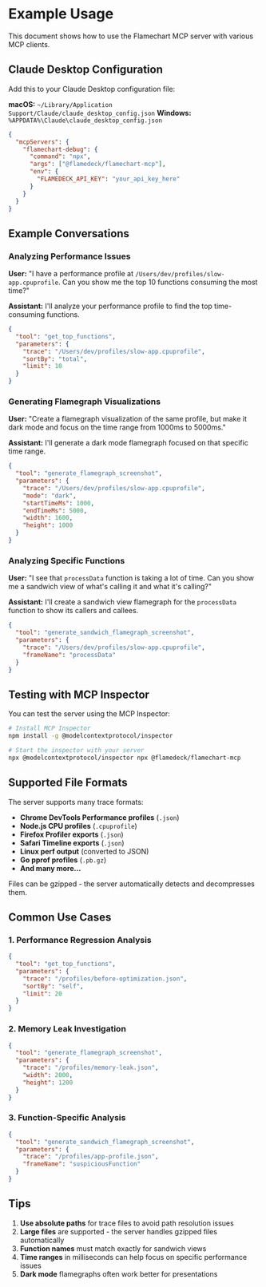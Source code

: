 # Example Usage

This document shows how to use the Flamechart MCP server with various MCP clients.

## Claude Desktop Configuration

Add this to your Claude Desktop configuration file:

**macOS:** `~/Library/Application Support/Claude/claude_desktop_config.json`
**Windows:** `%APPDATA%\Claude\claude_desktop_config.json`

```json
{
  "mcpServers": {
    "flamechart-debug": {
      "command": "npx",
      "args": ["@flamedeck/flamechart-mcp"],
      "env": {
        "FLAMEDECK_API_KEY": "your_api_key_here"
      }
    }
  }
}
```

## Example Conversations

### Analyzing Performance Issues

**User:** "I have a performance profile at `/Users/dev/profiles/slow-app.cpuprofile`. Can you show me the top 10 functions consuming the most time?"

**Assistant:** I'll analyze your performance profile to find the top time-consuming functions.

```json
{
  "tool": "get_top_functions",
  "parameters": {
    "trace": "/Users/dev/profiles/slow-app.cpuprofile",
    "sortBy": "total",
    "limit": 10
  }
}
```

### Generating Flamegraph Visualizations

**User:** "Create a flamegraph visualization of the same profile, but make it dark mode and focus on the time range from 1000ms to 5000ms."

**Assistant:** I'll generate a dark mode flamegraph focused on that specific time range.

```json
{
  "tool": "generate_flamegraph_screenshot",
  "parameters": {
    "trace": "/Users/dev/profiles/slow-app.cpuprofile",
    "mode": "dark",
    "startTimeMs": 1000,
    "endTimeMs": 5000,
    "width": 1600,
    "height": 1000
  }
}
```

### Analyzing Specific Functions

**User:** "I see that `processData` function is taking a lot of time. Can you show me a sandwich view of what's calling it and what it's calling?"

**Assistant:** I'll create a sandwich view flamegraph for the `processData` function to show its callers and callees.

```json
{
  "tool": "generate_sandwich_flamegraph_screenshot",
  "parameters": {
    "trace": "/Users/dev/profiles/slow-app.cpuprofile",
    "frameName": "processData"
  }
}
```

## Testing with MCP Inspector

You can test the server using the MCP Inspector:

```bash
# Install MCP Inspector
npm install -g @modelcontextprotocol/inspector

# Start the inspector with your server
npx @modelcontextprotocol/inspector npx @flamedeck/flamechart-mcp
```

## Supported File Formats

The server supports many trace formats:

- **Chrome DevTools Performance profiles** (`.json`)
- **Node.js CPU profiles** (`.cpuprofile`)
- **Firefox Profiler exports** (`.json`)
- **Safari Timeline exports** (`.json`)
- **Linux perf output** (converted to JSON)
- **Go pprof profiles** (`.pb.gz`)
- **And many more...**

Files can be gzipped - the server automatically detects and decompresses them.

## Common Use Cases

### 1. Performance Regression Analysis

```json
{
  "tool": "get_top_functions",
  "parameters": {
    "trace": "/profiles/before-optimization.json",
    "sortBy": "self",
    "limit": 20
  }
}
```

### 2. Memory Leak Investigation

```json
{
  "tool": "generate_flamegraph_screenshot",
  "parameters": {
    "trace": "/profiles/memory-leak.json",
    "width": 2000,
    "height": 1200
  }
}
```

### 3. Function-Specific Analysis

```json
{
  "tool": "generate_sandwich_flamegraph_screenshot",
  "parameters": {
    "trace": "/profiles/app-profile.json",
    "frameName": "suspiciousFunction"
  }
}
```

## Tips

1. **Use absolute paths** for trace files to avoid path resolution issues
2. **Large files** are supported - the server handles gzipped files automatically
3. **Function names** must match exactly for sandwich views
4. **Time ranges** in milliseconds can help focus on specific performance issues
5. **Dark mode** flamegraphs often work better for presentations 